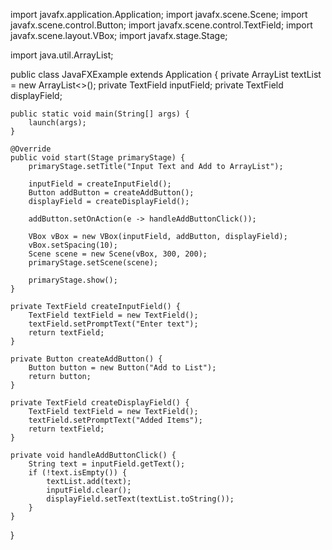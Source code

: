 import javafx.application.Application;
import javafx.scene.Scene;
import javafx.scene.control.Button;
import javafx.scene.control.TextField;
import javafx.scene.layout.VBox;
import javafx.stage.Stage;

import java.util.ArrayList;

public class JavaFXExample extends Application {
    private ArrayList<String> textList = new ArrayList<>();
    private TextField inputField;
    private TextField displayField;

    public static void main(String[] args) {
        launch(args);
    }

    @Override
    public void start(Stage primaryStage) {
        primaryStage.setTitle("Input Text and Add to ArrayList");
        
        inputField = createInputField();
        Button addButton = createAddButton();
        displayField = createDisplayField();

        addButton.setOnAction(e -> handleAddButtonClick());

        VBox vBox = new VBox(inputField, addButton, displayField);
        vBox.setSpacing(10);
        Scene scene = new Scene(vBox, 300, 200);
        primaryStage.setScene(scene);

        primaryStage.show();
    }

    private TextField createInputField() {
        TextField textField = new TextField();
        textField.setPromptText("Enter text");
        return textField;
    }

    private Button createAddButton() {
        Button button = new Button("Add to List");
        return button;
    }

    private TextField createDisplayField() {
        TextField textField = new TextField();
        textField.setPromptText("Added Items");
        return textField;
    }

    private void handleAddButtonClick() {
        String text = inputField.getText();
        if (!text.isEmpty()) {
            textList.add(text);
            inputField.clear();
            displayField.setText(textList.toString());
        }
    }
}
